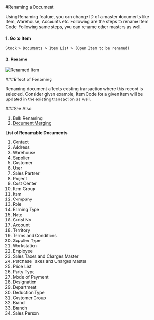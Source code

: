 <!-- add-breadcrumbs -->
#Renaming a Document

Using Renaming feature, you can change ID of a master documents like Item, Warehouse, Accounts etc. Following are the steps to rename Item Code. Following same steps, you can rename other masters as well.
 
#### 1. Go to Item

`Stock > Documents > Item List > (Open Item to be renamed)`

#### 2. Rename

<img alt="Renamed Item" class="screenshot" src="/docs/assets/img/articles/rename-a-doc.gif">

###Effect of Renaming

Renaming document affects existing transaction where this record is selected. Consider given example, Item Code for a given item will be updated in the existing transaction as well.

###See Also

1. [Bulk Renaming](/docs/user/manual/en/using-erpnext/articles/bulk-rename.html)
2. [Document Merging](/docs/user/manual/en/using-erpnext/articles/merging-documents.html)

**List of Renamable Documents**

1. Contact        					     	
2. Address         					     	
3. Warehouse       			   
4. Supplier        		
5. Customer      						    	
6. User           				    	
7. Sales Partner  		
8. Project	   		
9. Cost Center	   	
10. Item Group
11. Item	   	
12. Company
13. Role
14. Earning Type
15. Note 
16. Serial No
17. Account
18. Territory
19. Terms and Conditions
20. Supplier Type	
21. Workstation		
22. Employee
23. Sales Taxes and Charges Master
24. Purchase Taxes and Charges Master
25. Price List
26. Party Type	
27. Mode of Payment
28. Designation
29. Department
30. Deduction Type
31. Customer Group
32. Brand	
33. Branch
34. Sales Person

<!-- markdown -->